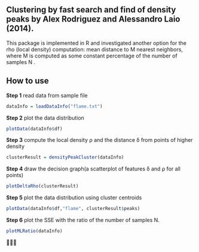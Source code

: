 ##  Clustering by fast search and find of density peaks by Alex Rodriguez and Alessandro Laio (2014).

This package is implemented in R and investigated another option for the rho (local density) computation: mean distance to M nearest neighbors, where M is computed as some constant percentage of the number of samples N .

## How to use


**Step 1**   read data from sample file

```R
dataInfo = loadDataInfo("flame.txt")
```

**Step 2**   plot the data distribution

```R
plotData(dataInfo$df)
```

**Step 3**   compute the local density ρ and the distance δ from points of higher density

```R
clusterResult = densityPeakCluster(dataInfo)
```

**Step 4**   draw the decision graph(a scatterplot of features δ and ρ for all points)

```R
plotDeltaRho(clusterResult)
```

**Step 5**   plot the data distribution using cluster centroids 

```R
plotData(dataInfo$df,"flame", clusterResult$peaks)
```

**Step 6**   plot the SSE with the ratio of the number of samples N.

```R
plotMLRatio(dataInfo)
```

:tada::tada::tada:
